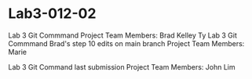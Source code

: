 # Lab3-012-02
Lab 3 Git Commmand
Project Team Members:
Brad Kelley
Ty
Lab 3 Git Commmand Brad's step 10 edits on main branch
Project Team Members: Marie

Lab 3 Git Command last submission 
Project Team Members: John Lim